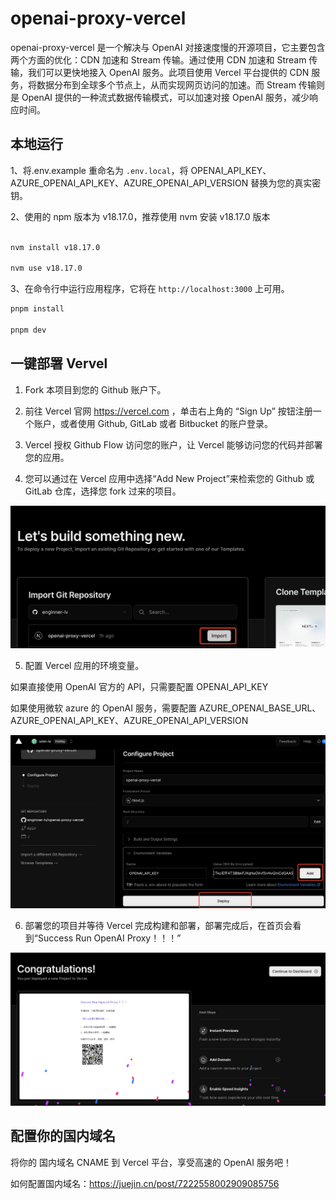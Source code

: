 # openai-proxy-vercel

openai-proxy-vercel 是一个解决与 OpenAI 对接速度慢的开源项目，它主要包含两个方面的优化：CDN 加速和 Stream 传输。通过使用 CDN 加速和 Stream 传输，我们可以更快地接入 OpenAI 服务。此项目使用 Vercel 平台提供的 CDN 服务，将数据分布到全球多个节点上，从而实现网页访问的加速。而 Stream 传输则是 OpenAI 提供的一种流式数据传输模式，可以加速对接 OpenAI 服务，减少响应时间。

## 本地运行

1、将.env.example 重命名为 `.env.local`，将 OPENAI_API_KEY、AZURE_OPENAI_API_KEY、AZURE_OPENAI_API_VERSION 替换为您的真实密钥。

2、使用的 npm 版本为 v18.17.0，推荐使用 nvm 安装 v18.17.0 版本

```bash

nvm install v18.17.0

nvm use v18.17.0

```

3、在命令行中运行应用程序，它将在 `http://localhost:3000` 上可用。

```bash
pnpm install

pnpm dev
```

## 一键部署 Vervel

1. Fork 本项目到您的 Github 账户下。

2. 前往 Vercel 官网 https://vercel.com ，单击右上角的 “Sign Up” 按钮注册一个账户，或者使用 Github, GitLab 或者 Bitbucket 的账户登录。

3. Vercel 授权 Github Flow 访问您的账户，让 Vercel 能够访问您的代码并部署您的应用。

4. 您可以通过在 Vercel 应用中选择“Add New Project”来检索您的 Github 或 GitLab 仓库，选择您 fork 过来的项目。

![](./assets/4.png)

5. 配置 Vercel 应用的环境变量。

如果直接使用 OpenAI 官方的 API，只需要配置 OPENAI_API_KEY

如果使用微软 azure 的 OpenAI 服务，需要配置 AZURE_OPENAI_BASE_URL、AZURE_OPENAI_API_KEY、AZURE_OPENAI_API_VERSION

![](./assets/5.png)

6. 部署您的项目并等待 Vercel 完成构建和部署，部署完成后，在首页会看到“Success Run OpenAI Proxy！！！”

![](./assets/6.png)

## 配置你的国内域名

将你的 国内域名 CNAME 到 Vercel 平台，享受高速的 OpenAI 服务吧！

如何配置国内域名：https://juejin.cn/post/7222558002909085756
